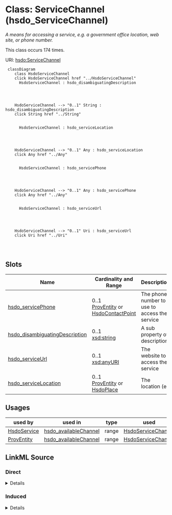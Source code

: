 

# Class: ServiceChannel (hsdo_ServiceChannel)


_A means for accessing a service, e.g. a government office location, web site, or phone number._






This class occurs 174 times.


URI: [hsdo:ServiceChannel](http://schema.org/ServiceChannel)






```mermaid
 classDiagram
    class HsdoServiceChannel
    click HsdoServiceChannel href "../HsdoServiceChannel"
      HsdoServiceChannel : hsdo_disambiguatingDescription
        
          
    
    
    HsdoServiceChannel --> "0..1" String : hsdo_disambiguatingDescription
    click String href "../String"

        
      HsdoServiceChannel : hsdo_serviceLocation
        
          
    
    
    HsdoServiceChannel --> "0..1" Any : hsdo_serviceLocation
    click Any href "../Any"

        
      HsdoServiceChannel : hsdo_servicePhone
        
          
    
    
    HsdoServiceChannel --> "0..1" Any : hsdo_servicePhone
    click Any href "../Any"

        
      HsdoServiceChannel : hsdo_serviceUrl
        
          
    
    
    HsdoServiceChannel --> "0..1" Uri : hsdo_serviceUrl
    click Uri href "../Uri"

        
      
```




<!-- no inheritance hierarchy -->


## Slots

| Name | Cardinality and Range | Description | Inheritance | Occurrences |
| ---  | --- | --- | --- | --- |
| [hsdo_servicePhone](../slots/hsdo_servicePhone.md) | 0..1 <br/> [ProvEntity](../classes/ProvEntity.md)&nbsp;or&nbsp;<br />[HsdoContactPoint](../classes/HsdoContactPoint.md) | The phone number to use to access the service <br/>  | direct | 174 |
| [hsdo_disambiguatingDescription](../slots/hsdo_disambiguatingDescription.md) | 0..1 <br/> [xsd:string](http://www.w3.org/2001/XMLSchema#string) | A sub property of description <br/>  | direct | 174 |
| [hsdo_serviceUrl](../slots/hsdo_serviceUrl.md) | 0..1 <br/> [xsd:anyURI](http://www.w3.org/2001/XMLSchema#anyURI) | The website to access the service <br/>  | direct | 188 |
| [hsdo_serviceLocation](../slots/hsdo_serviceLocation.md) | 0..1 <br/> [ProvEntity](../classes/ProvEntity.md)&nbsp;or&nbsp;<br />[HsdoPlace](../classes/HsdoPlace.md) | The location (e <br/>  | direct | 174 |





## Usages

| used by | used in | type | used |
| ---  | --- | --- | --- |
| [HsdoService](../classes/HsdoService.md) | [hsdo_availableChannel](../slots/hsdo_availableChannel.md) | range | [HsdoServiceChannel](../classes/HsdoServiceChannel.md) |
| [ProvEntity](../classes/ProvEntity.md) | [hsdo_availableChannel](../slots/hsdo_availableChannel.md) | range | [HsdoServiceChannel](../classes/HsdoServiceChannel.md) |











## LinkML Source

<!-- TODO: investigate https://stackoverflow.com/questions/37606292/how-to-create-tabbed-code-blocks-in-mkdocs-or-sphinx -->

### Direct

<details>

```yaml
name: hsdo_ServiceChannel
conforms_to: No schema conformance document specified
annotations:
  count:
    tag: count
    value: 174
description: A means for accessing a service, e.g. a government office location, web
  site, or phone number.
title: ServiceChannel
from_schema: dream-kg
rank: 1000
slots:
- hsdo_servicePhone
- hsdo_disambiguatingDescription
- hsdo_serviceUrl
- hsdo_serviceLocation
slot_usage:
  hsdo_disambiguatingDescription:
    name: hsdo_disambiguatingDescription
    annotations:
      string:
        tag: string
        value: 174
  hsdo_serviceLocation:
    name: hsdo_serviceLocation
    annotations:
      hsdo_Place:
        tag: hsdo_Place
        value: 87
      prov_Entity:
        tag: prov_Entity
        value: 87
  hsdo_servicePhone:
    name: hsdo_servicePhone
    annotations:
      hsdo_ContactPoint:
        tag: hsdo_ContactPoint
        value: 87
      prov_Entity:
        tag: prov_Entity
        value: 87
  hsdo_serviceUrl:
    name: hsdo_serviceUrl
    annotations:
      uri:
        tag: uri
        value: 188
class_uri: hsdo:ServiceChannel

```
</details>

### Induced

<details>

```yaml
name: hsdo_ServiceChannel
conforms_to: No schema conformance document specified
annotations:
  count:
    tag: count
    value: 174
description: A means for accessing a service, e.g. a government office location, web
  site, or phone number.
title: ServiceChannel
from_schema: dream-kg
rank: 1000
slot_usage:
  hsdo_disambiguatingDescription:
    name: hsdo_disambiguatingDescription
    annotations:
      string:
        tag: string
        value: 174
  hsdo_serviceLocation:
    name: hsdo_serviceLocation
    annotations:
      hsdo_Place:
        tag: hsdo_Place
        value: 87
      prov_Entity:
        tag: prov_Entity
        value: 87
  hsdo_servicePhone:
    name: hsdo_servicePhone
    annotations:
      hsdo_ContactPoint:
        tag: hsdo_ContactPoint
        value: 87
      prov_Entity:
        tag: prov_Entity
        value: 87
  hsdo_serviceUrl:
    name: hsdo_serviceUrl
    annotations:
      uri:
        tag: uri
        value: 188
attributes:
  hsdo_servicePhone:
    name: hsdo_servicePhone
    annotations:
      hsdo_ContactPoint:
        tag: hsdo_ContactPoint
        value: 87
      prov_Entity:
        tag: prov_Entity
        value: 87
    description: The phone number to use to access the service.
    title: servicePhone
    examples:
    - object:
        example_object: dreamkg:service/phone/4542572480692224
        example_object_type: hsdo_ContactPoint
        example_predicate: hsdo:servicePhone
        example_subject: dreamkg:service/channel/P-4542572480692224
        example_subject_type: hsdo_ServiceChannel
    - object:
        example_object: dreamkg:service/phone/4542572480692224
        example_object_type: prov_Entity
        example_predicate: hsdo:servicePhone
        example_subject: dreamkg:service/channel/P-4542572480692224
        example_subject_type: hsdo_ServiceChannel
    from_schema: dream-kg
    rank: 1000
    slot_uri: hsdo:servicePhone
    alias: hsdo_servicePhone
    owner: hsdo_ServiceChannel
    domain_of:
    - hsdo_ServiceChannel
    range: Any
    any_of:
    - range: prov_Entity
    - range: hsdo_ContactPoint
  hsdo_disambiguatingDescription:
    name: hsdo_disambiguatingDescription
    annotations:
      string:
        tag: string
        value: 174
    description: A sub property of description. A short description of the item used
      to disambiguate from other, similar items. Information from other properties
      (in particular, name) may be necessary for the description to be useful for
      disambiguation.
    title: disambiguatingDescription
    examples:
    - object:
        example_object: Aunt Bertha
        example_object_type: string
        example_predicate: hsdo:disambiguatingDescription
        example_subject: dreamkg:service/channel/AB-4542572480692224
        example_subject_type: hsdo_ServiceChannel
    from_schema: dream-kg
    rank: 1000
    slot_uri: hsdo:disambiguatingDescription
    alias: hsdo_disambiguatingDescription
    owner: hsdo_ServiceChannel
    domain_of:
    - hsdo_ServiceChannel
    range: string
  hsdo_serviceUrl:
    name: hsdo_serviceUrl
    annotations:
      uri:
        tag: uri
        value: 188
    description: The website to access the service.
    title: serviceUrl
    examples:
    - object:
        example_object: https://www.auntbertha.com//child-guidance-resource-centers-%2528cgrc%2529--philadelphia-pa--drug-and-alcohol-services/4542572480692224?postal=19139
        example_object_type: uri
        example_predicate: hsdo:serviceUrl
        example_subject: dreamkg:service/channel/AB-4542572480692224
        example_subject_type: hsdo_ServiceChannel
    from_schema: dream-kg
    rank: 1000
    slot_uri: hsdo:serviceUrl
    alias: hsdo_serviceUrl
    owner: hsdo_ServiceChannel
    domain_of:
    - hsdo_ServiceChannel
    range: uri
  hsdo_serviceLocation:
    name: hsdo_serviceLocation
    annotations:
      hsdo_Place:
        tag: hsdo_Place
        value: 87
      prov_Entity:
        tag: prov_Entity
        value: 87
    description: The location (e.g. civic structure, local business, etc.) where a
      person can go to access the service.
    title: serviceLocation
    examples:
    - object:
        example_object: dreamkg:service/location/4542572480692224
        example_object_type: prov_Entity
        example_predicate: hsdo:serviceLocation
        example_subject: dreamkg:service/channel/P-4542572480692224
        example_subject_type: hsdo_ServiceChannel
    - object:
        example_object: dreamkg:service/location/4542572480692224
        example_object_type: hsdo_Place
        example_predicate: hsdo:serviceLocation
        example_subject: dreamkg:service/channel/P-4542572480692224
        example_subject_type: hsdo_ServiceChannel
    from_schema: dream-kg
    rank: 1000
    slot_uri: hsdo:serviceLocation
    alias: hsdo_serviceLocation
    owner: hsdo_ServiceChannel
    domain_of:
    - hsdo_ServiceChannel
    range: Any
    any_of:
    - range: prov_Entity
    - range: hsdo_Place
class_uri: hsdo:ServiceChannel

```
</details>